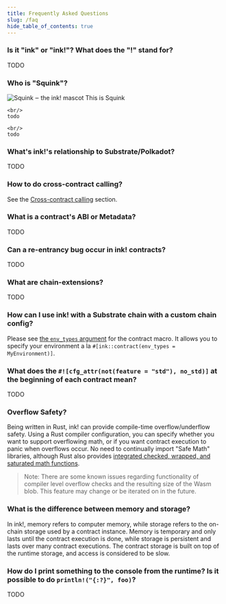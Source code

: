 ```yaml
---
title: Frequently Asked Questions
slug: /faq
hide_table_of_contents: true
---
```


### Is it "ink" or "ink!"? What does the "!" stand for?

TODO

### Who is "Squink"?

<div class="squid-container">
    <img src="./img/ink-squid.svg" alt="Squink ‒ the ink! mascot" class="squid" />
    This is Squink
    
    <br/>
    todo
    
    <br/>
    todo
</div>

### What's ink!'s relationship to Substrate/Polkadot?

TODO

### How to do cross-contract calling?

See the [Cross-contract calling](/basics/cross-contract-calling) section.

### What is a contract's ABI or Metadata?

TODO

### Can a re-entrancy bug occur in ink! contracts?

TODO

### What are chain-extensions?

TODO

### How can I use ink! with a Substrate chain with a custom chain config?

Please see [the `env_types` argument](https://paritytech.github.io/ink/ink_lang_macro/attr.contract.html#header-arguments)
for the contract macro. It allows you to specify your environment a la 
`#[ink::contract(env_types = MyEnvironment)]`.

### What does the `#![cfg_attr(not(feature = "std"), no_std)]` at the beginning of each contract mean?

TODO

### Overflow Safety?

Being written in Rust, ink! can provide compile-time overflow/underflow safety. Using a Rust compiler configuration, you can specify whether you want to support overflowing math, or if you want contract execution to panic when overflows occur. No need to continually import "Safe Math" libraries, although Rust also provides [integrated checked, wrapped, and saturated math functions](https://doc.rust-lang.org/std/primitive.u32.html).

>Note: There are some known issues regarding functionality of compiler level overflow checks and the resulting size of the Wasm blob. This feature may change or be iterated on in the future.

### What is the difference between memory and storage?

In ink!, memory refers to computer memory, while storage refers to the on-chain storage
used by a contract instance. Memory is temporary and only lasts until the contract
execution is done, while storage is persistent and lasts over many contract executions.
The contract storage is built on top of the runtime storage, and access is considered to be slow.

### How do I print something to the console from the runtime? Is it possible to do `println!("{:?}", foo)`?

TODO
